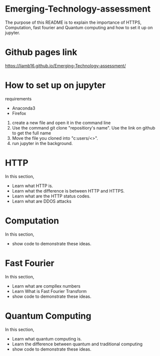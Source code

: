 # Emerging-Technology-assessment
The purpose of this README is to explain the importance of HTTPS, Computation, fast fourier and Quantum computing and how to set it up on jupyter.

# Github pages link
https://liamb16.github.io/Emerging-Technology-assessment/

# How to set up on jupyter
requirements
* Anaconda3
* Firefox

1. create a new file and open it in the command line
2. Use the command git clone "repositiory's name". Use the link on github to get the full name
3. Move the file you cloned into "c:users/<<Your name>>".
4. run jupyter in the background.
  
#  HTTP
  In this section,
  
  * Learn what HTTP is.
  * Learn what the difference is between HTTP and HTTPS.
  * Learn what are the HTTP status codes.
  * Learn what are DDOS attacks
  
# Computation
  In this section,
   * show code to demonstrate these ideas.
# Fast Fourier
  In this section,
  * Learn what are compllex numbers
  * Learn What is Fast Fourier Transform
  * show code to demonstrate these ideas.
# Quantum Computing
In this section,
  * Learn what quantum computing is.
  * Learn the difference between quantum and traditional computing
  * show code to demonstrate these ideas.
  
 
